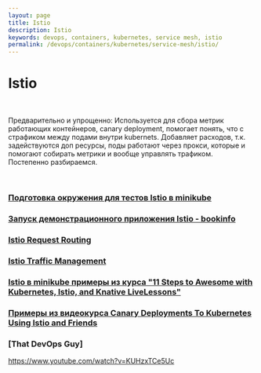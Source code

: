 ```yaml
---
layout: page
title: Istio
description: Istio
keywords: devops, containers, kubernetes, service mesh, istio
permalink: /devops/containers/kubernetes/service-mesh/istio/
---
```


# Istio

<br/>

Предварительно и упрощенно: Используется для сбора метрик работающих контейнеров, canary deployment, помогает понять, что с страфиком между подами внутри kubernets. Добавляет расходов, т.к. задействуются доп ресурсы, поды работают через прокси, которые и помогают собирать метрики и вообще управлять трафиком. Постепенно разбираемся.

<br/>

### [Подготовка окружения для тестов Istio в minikube](/devops/containers/kubernetes/service-mesh/istio/minikube/setup/)

### [Запуск демонстрационного приложения Istio - bookinfo](/devops/containers/kubernetes/service-mesh/istio/bookinfo/)

### [Istio Request Routing](/devops/containers/kubernetes/service-mesh/istio/request-routing/)

### [Istio Traffic Management](/devops/containers/kubernetes/service-mesh/istio/traffic-management/)

### [Istio в minikube примеры из курса "11 Steps to Awesome with Kubernetes, Istio, and Knative LiveLessons"](/devops/containers/kubernetes/service-mesh/istio/minikube/11-steps-to-awesome-with-kubernetes/)

### [Примеры из видеокурса Canary Deployments To Kubernetes Using Istio and Friends](/devops/containers/kubernetes/service-mesh/istio/canary-deployments/)

### [That DevOps Guy]

https://www.youtube.com/watch?v=KUHzxTCe5Uc
